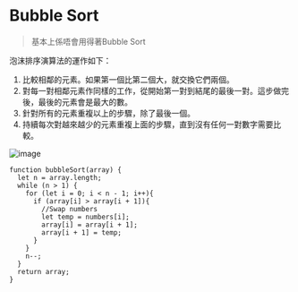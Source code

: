 # Bubble Sort

>基本上係唔會用得著Bubble Sort

泡沫排序演算法的運作如下：

1. 比較相鄰的元素。如果第一個比第二個大，就交換它們兩個。
2. 對每一對相鄰元素作同樣的工作，從開始第一對到結尾的最後一對。這步做完後，最後的元素會是最大的數。
3. 針對所有的元素重複以上的步驟，除了最後一個。
4. 持續每次對越來越少的元素重複上面的步驟，直到沒有任何一對數字需要比較。

![image](https://upload.wikimedia.org/wikipedia/commons/2/2a/Bubble_sort_with_flag.gif)

```
function bubbleSort(array) {
  let n = array.length;
  while (n > 1) {
    for (let i = 0; i < n - 1; i++){
      if (array[i] > array[i + 1]){
        //Swap numbers
        let temp = numbers[i];
        array[i] = array[i + 1];
        array[i + 1] = temp;
      }
    }
    n--;
  }
  return array;
}
```
